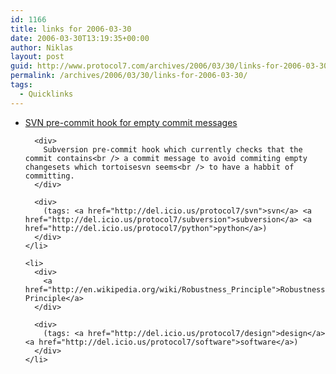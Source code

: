 ```yaml
---
id: 1166
title: links for 2006-03-30
date: 2006-03-30T13:19:35+00:00
author: Niklas
layout: post
guid: http://www.protocol7.com/archives/2006/03/30/links-for-2006-03-30/
permalink: /archives/2006/03/30/links-for-2006-03-30/
tags:
  - Quicklinks
---
```

<div class='microid-2eb08dafb1c5e536368066d08502bc1e306d1a82'>
  <ul>
    <li>
      <div>
        <a href="http://www.powertrip.co.za/blog/archives/pre-commit">SVN pre-commit hook for empty commit messages</a>
      </div>
      
      <div>
        Subversion pre-commit hook which currently checks that the commit contains<br /> a commit message to avoid commiting empty changesets which tortoisesvn seems<br /> to have a habbit of committing.
      </div>
      
      <div>
        (tags: <a href="http://del.icio.us/protocol7/svn">svn</a> <a href="http://del.icio.us/protocol7/subversion">subversion</a> <a href="http://del.icio.us/protocol7/python">python</a>)
      </div>
    </li>
    
    <li>
      <div>
        <a href="http://en.wikipedia.org/wiki/Robustness_Principle">Robustness Principle</a>
      </div>
      
      <div>
        (tags: <a href="http://del.icio.us/protocol7/design">design</a> <a href="http://del.icio.us/protocol7/software">software</a>)
      </div>
    </li>
  </ul>
</div>